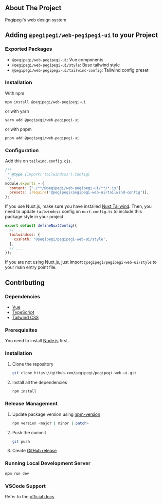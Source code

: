 ## About The Project

Pegipegi's web design system.

## Adding `@pegipegi/web-pegipegi-ui` to your Project

### Exported Packages

- `@pegipegi/web-pegipegi-ui`: Vue components
- `@pegipegi/web-pegipegi-ui/style`: Base tailwind style
- `@pegipegi/web-pegipegi-ui/tailwind-config`: Tailwind config preset

### Installation

With npm

```
npm install @pegipegi/web-pegipegi-ui
```

or with yarn

```
yarn add @pegipegi/web-pegipegi-ui
```

or with pnpm

```
pnpm add @pegipegi/web-pegipegi-ui
```

### Configuration

Add this on `tailwind.config.cjs`.

```js
/**
 * @type {import('tailwindcss').Config}
 */
module.exports = {
  content: ["./**/@pegipegi/web-pegipegi-ui/**/*.js"]
  presets: [require('@pegipegi/pegipegi-web-ui/tailwind-config')],
};
```

If you use Nuxt.js, make sure you have installed [Nuxt Tailwind](https://tailwindcss.nuxt.dev/). Then, you need to update `tailwindcss` config on `nuxt.config.ts` to include this package style in your project.

```js
export default defineNuxtConfig({
  // ...
  tailwindcss: {
    cssPath: '@pegipegi/pegipegi-web-ui/style',
  },
  // ...
});
```

If you are not using Nuxt.js, just import `@pegipegi/pegipegi-web-ui/style` to your main entry point file.

## Contributing

### Dependencies

- [Vue](https://vuejs.org/)
- [TypeScript](https://www.typescriptlang.org/)
- [Tailwind CSS](https://tailwindcss.com/)

### Prerequisites

You need to install [Node.js](https://nodejs.dev/en/download/) first.

### Installation

1. Clone the repository

   ```sh
   git clone https://github.com/pegipegi/pegipegi-web-ui.git
   ```

2. Install all the dependencies

   ```sh
   npm install
   ```

### Release Management

1. Update package version using [npm-version](https://docs.npmjs.com/cli/v9/commands/npm-version)

   ```sh
   npm version <major | minor | patch>
   ```

2. Push the commit

   ```sh
   git push
   ```

3. Create [GitHub release](https://github.com/pegipegi/web-pegipegi-ui/releases/new)

### Running Local Development Server

```bash
npm run dev
```

### VSCode Support

Refer to the [official docs](https://vuejs.org/guide/typescript/overview.html#ide-support).
